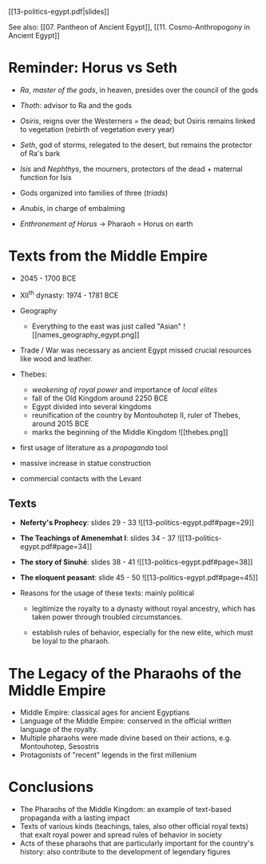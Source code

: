[[13-politics-egypt.pdf|slides]]

See also: [[07. Pantheon of Ancient Egypt]], [[11. Cosmo-Anthropogony in Ancient Egypt]]

# Reminder: Horus vs Seth
- *Ra*, *master of the gods*, in heaven, presides over the council of the gods
  <br>

- *Thoth*: advisor to Ra and the gods
  <br>

- *Osiris*, reigns over the Westerners = the dead; but Osiris remains linked to vegetation (rebirth of vegetation every year)
  <br>
  
- *Seth*, god of storms, relegated to the desert, but remains the protector of Ra's bark
  <br>
  
- *Isis* and *Nephthys*, the mourners, protectors of the dead + maternal function for Isis
  <br>
  
- Gods organized into families of three (*triads*)
- *Anubis*, in charge of embalming
- *Enthronement of Horus* -> Pharaoh = Horus on earth
  <br>


# Texts from the Middle Empire
- 2045 - 1700 BCE
- XII<sup>th</sup> dynasty: 1974 - 1781 BCE
  <br>

- Geography
	- Everything to the east was just called "Asian"
	  ![[names_geography_egypt.png]]
	  <br>

- Trade / War was necessary as ancient Egypt missed crucial resources like wood and leather.
  <br>

- Thebes:
	- *weakening of royal power* and importance of *local elites*
	- fall of the Old Kingdom around 2250 BCE
	- Egypt divided into several kingdoms
	- reunification of the country by Montouhotep II, ruler of Thebes, around 2015 BCE
	- marks the beginning of the Middle Kingdom
	  ![[thebes.png]]
	  <br>

- first usage of literature as a *propaganda* tool
- massive increase in statue construction
- commercial contacts with the Levant
  <br>

## Texts
- **Neferty's Prophecy**: slides 29 - 33
  ![[13-politics-egypt.pdf#page=29]]
  <br>

- **The Teachings of Amenemhat I**: slides 34 - 37
  ![[13-politics-egypt.pdf#page=34]]
  <br>

- **The story of Sinuhé**: slides 38 - 41
  ![[13-politics-egypt.pdf#page=38]]
  <br>

- **The eloquent peasant**: slide 45 - 50
  ![[13-politics-egypt.pdf#page=45]]
  <br>

- Reasons for the usage of these texts: mainly political
	- legitimize the royalty to a dynasty without royal ancestry, which has taken power through troubled circumstances.
	  <br>

	- establish rules of behavior, especially for the new elite, which must be loyal to the pharaoh.
	  <br>


# The Legacy of the Pharaohs of the Middle Empire
- Middle Empire: classical ages for ancient Egyptians
- Language of the Middle Empire: conserved in the official written language of the royalty.
- Multiple pharaohs were made divine based on their actions, e.g. Montouhotep, Sesostris
- Protagonists of "recent" legends in the first millenium
  <br>


# Conclusions
- The Pharaohs of the Middle Kingdom: an example of text-based propaganda with a lasting impact
  <br>
- Texts of various kinds (teachings, tales, also other official royal texts) that exalt royal power and spread rules of behavior in society
  <br>
- Acts of these pharaohs that are particularly important for the country's history: also contribute to the development of legendary figures

